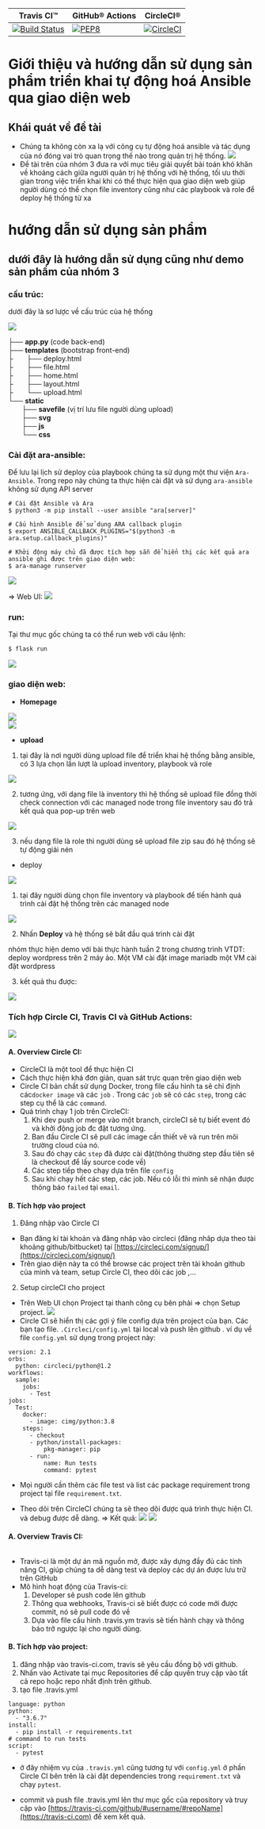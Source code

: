 | Travis CI™ | GitHub® Actions | CircleCI® |
| ----------- | ----------- | ----------- |
| [![Build Status](https://travis-ci.com/toanduc0671/Nhom3_VTDT.svg)](https://travis-ci.com/toanduc0671/Nhom3_VTDT) | [![PEP8](https://github.com/toanduc0671/Nhom3_VTDT/actions/workflows/Git_CI.yml/badge.svg)](https://github.com/toanduc0671/Nhom3_VTDT/actions/workflows/Git_CI.yml) | [![CircleCI](https://circleci.com/gh/4ward110/Nhom3_VTDT/tree/vu-duc-long.svg?style=svg)](https://github.com/4ward110/Nhom3_VTDT/tree/vu-duc-long) |
# **Giới thiệu và hướng dẫn sử dụng sản phẩm triển khai tự động hoá Ansible qua giao diện web**

## **Khái quát về đề tài**

- Chúng ta không còn xa lạ với công cụ tự động hoá ansible và tác dụng của nó đóng vai trò quan trọng thế nào trong quản trị hệ thống.
![](https://raw.githubusercontent.com/toanduc0671/Nhom3_VTDT/main/image/ansible.png)
- Đề tài trên của nhóm 3 đưa ra với mục tiêu giải quyết bài toán khó khăn về khoảng cách giữa người quản trị hệ thống với hệ thống, tối ưu thời gian trong việc triển khai khi có thể thực hiện qua giao diện web giúp người dùng có thể chọn file inventory cũng như các playbook và role để deploy hệ thống từ xa

# **hướng dẫn sử dụng sản phẩm**

## **dưới đây là hướng dẫn sử dụng cũng như demo sản phẩm của nhóm 3**

### **cấu trúc**:
dưới đây là sơ lược về cấu trúc của hệ thống<br/>

![](https://raw.githubusercontent.com/toanduc0671/Nhom3_VTDT/main/image/filestructure.png)<br/>

├── **app.py**  (code back-end) <br/>
├── **templates**  (bootstrap front-end) <br/>
├&nbsp;&nbsp;&nbsp;&nbsp;&nbsp;&nbsp; ├── deploy.html <br/>
├&nbsp;&nbsp;&nbsp;&nbsp;&nbsp;&nbsp; ├── file.html <br/>
├&nbsp;&nbsp;&nbsp;&nbsp;&nbsp;&nbsp; ├── home.html <br/>
├&nbsp;&nbsp;&nbsp;&nbsp;&nbsp;&nbsp; ├── layout.html <br/>
├&nbsp;&nbsp;&nbsp;&nbsp;&nbsp;&nbsp; └── upload.html <br/>
└── **static** <br/>
&nbsp;&nbsp;&nbsp;&nbsp;&nbsp;&nbsp; ├── **savefile**  (vị trí lưu file người dùng upload) <br/>
&nbsp;&nbsp;&nbsp;&nbsp;&nbsp;&nbsp; ├── **svg**<br/>
&nbsp;&nbsp;&nbsp;&nbsp;&nbsp;&nbsp; ├── **js**<br/>
&nbsp;&nbsp;&nbsp;&nbsp;&nbsp;&nbsp; └── **css**<br/>

### **Cài đặt ara-ansible**:
Để lưu lại lịch sử deploy của playbook chúng ta sử dụng một thư viện `Ara-Ansible`.
Trong repo này chúng ta thực hiện cài đặt và sử dụng `ara-ansible` không sử dụng API server
```
# Cài đặt Ansible và Ara
$ python3 -m pip install --user ansible "ara[server]"

# Cấu hình Ansible để sử dụng ARA callback plugin
$ export ANSIBLE_CALLBACK_PLUGINS="$(python3 -m ara.setup.callback_plugins)"

# Khởi động máy chủ đã được tích hợp sẵn để hiển thị các kết quả ara ansible ghi được trên giao diện web:
$ ara-manage runserver
```
![](/image/ara-server.jpg)

=> Web UI:
![](/image/ara-web.jpg)

### **run**:

Tại thư mục gốc chúng ta có thể run web với câu lệnh:<br/>
```bash
$ flask run
``` 

![](https://raw.githubusercontent.com/toanduc0671/Nhom3_VTDT/main/image/flaskrun.png)

### **giao diện web**:

- **Homepage**<br/>

![](https://raw.githubusercontent.com/toanduc0671/Nhom3_VTDT/main/image/homepage1.png)<br/>
![](https://raw.githubusercontent.com/toanduc0671/Nhom3_VTDT/main/image/homepage2.png)

- **upload**<br/>
1. tại đây là nơi người dùng upload file để triển khai hệ thống bằng ansible, có 3 lựa chọn lần lượt là upload inventory, playbook và role<br>

![](https://raw.githubusercontent.com/toanduc0671/Nhom3_VTDT/main/image/uploadTypefile.png) <br>

2. tương ứng, với dạng file là inventory thì hệ thống sẽ upload file đồng thời check connection với các managed node trong file inventory sau đó trả kết quả qua pop-up trên web<br>


![](https://raw.githubusercontent.com/toanduc0671/Nhom3_VTDT/main/image/connectionStatus.png)

3. nếu dạng file là role thì người dùng sẽ upload file zip sau đó hệ thống sẽ tự động giải nén<br>

- deploy

![](https://raw.githubusercontent.com/toanduc0671/Nhom3_VTDT/main/image/deploy.png)

1. tại đây người dùng chọn file inventory và playbook để tiến hành quá trình cài đặt hệ thống trên các managed node <br>

![](https://raw.githubusercontent.com/toanduc0671/Nhom3_VTDT/main/image/choosePlaybook.png)

2. Nhấn **Deploy** và hệ thống sẽ bắt đầu quá trình cài đặt<br>

nhóm thực hiện demo với bài thực hành tuần 2 trong chương trình VTDT: deploy wordpress trên 2 máy ảo. Một VM cài đặt image mariadb một VM cài đặt wordpress 

3. kết quả thu được:

![](https://raw.githubusercontent.com/toanduc0671/Nhom3_VTDT/main/image/result.png)

### Tích hợp Circle CI, Travis CI và GitHub Actions:
![](https://raw.githubusercontent.com/toanduc0671/Nhom3_VTDT/63b3d6496c7cf0c628dcb14cbb682ed5aebfb595/image/c.png)
#### A. Overview Circle CI:
- CircleCI là một tool để thực hiện CI
- Cách thực hiện khá đơn giản, quan sát trực quan trên giao diện web
- Circle CI bản chất sử dụng Docker, trong file cấu hình ta sẽ chỉ định các`docker image` và các `job` . Trong các `job` sẽ có các `step`, trong các step cụ thể là các `command`.
- Quá trình chạy 1 job trên CircleCI:
    1. Khi dev push or merge vào một branch, circleCI sẽ tự biết event đó và khởi động job đc đặt tương ứng.
    2. Ban đầu Circle CI sẽ pull các image cần thiết vê và run trên môi trường cloud của nó.
    3. Sau đó chạy các `step` đã được cài đặt(thông thường step đầu tiên sẽ là checkout để lấy source code về)
    4. Các step tiếp theo chạy dựa trên file `config`
    5. Sau khi chạy hết các step, các job. Nếu có lỗi thì mình sẽ nhận được thông báo `failed` tại `email`.
#### B. Tích hợp vào project
1. Đăng nhập vào Circle CI
- Bạn đăng kí tài khoản và đăng nhâp vào circleci (đăng nhâp dựa theo tài khoảng github/bitbucket)
tại [https://circleci.com/signup/](https://circleci.com/signup/)
- Trên giao diện này ta có thể browse các project trên tài khoản github của mình và team, setup Circle CI, theo dõi các job ,...
2. Setup circleCI cho project
- Trên Web UI chọn Project tại thanh công cụ bên phải => chọn Setup project.
![](https://raw.githubusercontent.com/toanduc0671/Nhom3_VTDT/63b3d6496c7cf0c628dcb14cbb682ed5aebfb595/image/ch.jpg)
- Circle CI sẽ hiển thị các gợi ý file config dựa trên project của bạn. Các bạn tạo file. `.Circleci/config.yml` tại local và push lên github .
ví dụ về file `config.yml` sử dụng trong project này:
```
version: 2.1
orbs:
  python: circleci/python@1.2
workflows:
  sample:  
    jobs:
      - Test
jobs:
  Test:  
    docker:
      - image: cimg/python:3.8
    steps:
      - checkout
      - python/install-packages:
          pkg-manager: pip
      - run:
          name: Run tests
          command: pytest
```
- Mọi người cần thêm các file test và list các package requirement trong project tại file `requirement.txt`.

- Theo dõi trên CircleCI chúng ta sẽ theo dõi được quá trình thực hiện CI. và debug được dễ dàng.
=> Kết quả:
![](https://raw.githubusercontent.com/toanduc0671/Nhom3_VTDT/63b3d6496c7cf0c628dcb14cbb682ed5aebfb595/image/r.jpg)
![](https://raw.githubusercontent.com/toanduc0671/Nhom3_VTDT/63b3d6496c7cf0c628dcb14cbb682ed5aebfb595/image/s.jpg)

#### A. Overview Travis CI:
![]()
- Travis-ci là một dự án mã nguồn mở, được xây dựng đầy đủ các tính năng CI, giúp chúng ta dễ dàng test và deploy các dự án được lưu trữ trên GitHub
- Mô hình hoạt động của Travis-ci:
![]()
  1. Developer sẽ push code lên github
  2. Thông qua webhooks, Travis-ci sẽ biết được có code mới được commit, nó sẽ pull code đó về
  3. Dựa vào file cấu hình .travis.ym travis sẽ tiến hành chạy và thông báo trở ngược lại cho người dùng.

#### B. Tích hợp vào project:

1. đăng nhập vào travis-ci.com, travis sẽ yêu cầu đồng bộ với github.
2. Nhấn vào Activate tại mục Repositories để cấp quyền truy cập vào tất cả repo hoặc repo nhất định trên github.
![]()
3. tạo file .travis.yml
```
language: python
python:
  - "3.6.7"
install:
  - pip install -r requirements.txt
# command to run tests
script:
  - pytest
```

- ở đây nhiệm vụ của `.travis.yml` cũng tương tự với `config.yml` ở phần Circle CI bên trên là cài đặt dependencies trong `requirement.txt` và chạy `pytest`. 

- commit và push file .travis.yml lên thư mục gốc của repository và truy cập vào [https://travis-ci.com/github/#username/#repoName](https://travis-ci.com) để xem kết quả.

![]()